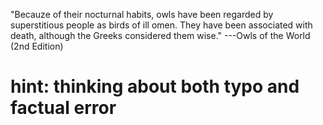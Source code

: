 "Becauze of their nocturnal habits, owls have been regarded by superstitious people as birds of ill omen. They have been associated with death, although the Greeks considered them wise." ---Owls of the World (2nd Edition)
# hint: thinking about both typo and factual error
